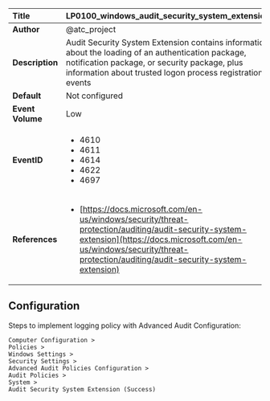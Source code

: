 | Title            | LP0100_windows_audit_security_system_extension                                                                     |
|:-----------------|:--------------------------------------------------------------------------------|
| **Author**       | @atc_project                                                                      |
| **Description**  | Audit Security System Extension contains information about the loading of an  authentication package, notification package, or security package, plus  information about trusted logon process registration events                                                               |
| **Default**      | Not configured                                                                   |
| **Event Volume** | Low                                                                    |
| **EventID**      | <ul><li>4610</li><li>4611</li><li>4614</li><li>4622</li><li>4697</li></ul>         |
| **References**   | <ul><li>[https://docs.microsoft.com/en-us/windows/security/threat-protection/auditing/audit-security-system-extension](https://docs.microsoft.com/en-us/windows/security/threat-protection/auditing/audit-security-system-extension)</li></ul> |



## Configuration

Steps to implement logging policy with Advanced Audit Configuration:
```
Computer Configuration > 
Policies > 
Windows Settings > 
Security Settings > 
Advanced Audit Policies Configuration > 
Audit Policies > 
System > 
Audit Security System Extension (Success)
```


